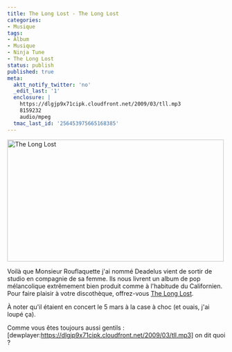 ```yaml
---
title: The Long Lost - The Long Lost
categories:
- Musique
tags:
- Album
- Musique
- Ninja Tune
- The Long Lost
status: publish
published: true
meta:
  aktt_notify_twitter: 'no'
  _edit_last: '1'
  enclosure: |
    https://dlgjp9x71cipk.cloudfront.net/2009/03/tll.mp3
    8159232
    audio/mpeg
  tmac_last_id: '256453975665168385'
---
```

<img class="alignnone size-full wp-image-1051" title="The Long Lost" src="https://dlgjp9x71cipk.cloudfront.net/2009/03/thelonglost.png" alt="The Long Lost" width="500" height="281" />

Voilà que Monsieur Rouflaquette j'ai nommé Deadelus vient de sortir de studio en compagnie de sa femme. Ils nous livrent un album de pop mélancolique extrêmement bien produit comme à l'habitude du Californien. Pour faire plaisir à votre discothèque, offrez-vous <a title="Le MySpace de The Long Lost" href="https://www.myspace.com/findthelonglost">The Long Lost</a>.

À noter qu'il étaient en concert le 5 mars à la case à choc (et ouais, j'ai loupé ça).

Comme vous êtes toujours aussi gentils : [dewplayer:https://dlgjp9x71cipk.cloudfront.net/2009/03/tll.mp3] on dit quoi ?
